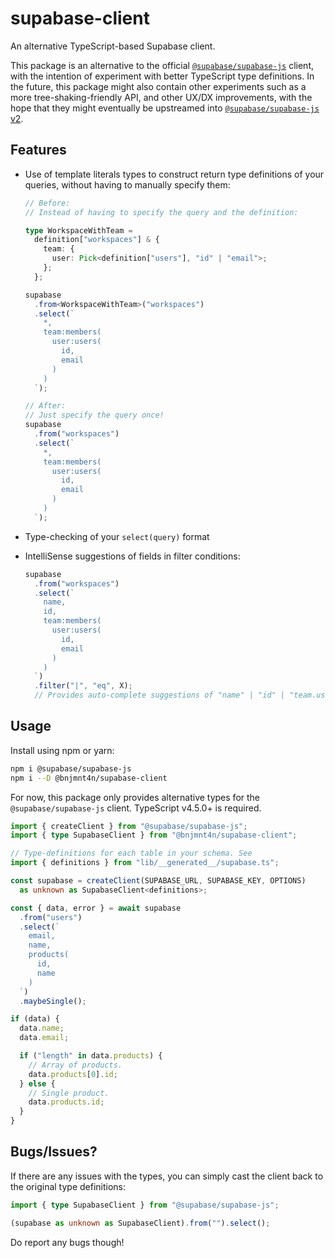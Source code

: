 # supabase-client

An alternative TypeScript-based Supabase client.

This package is an alternative to the official [`@supabase/supabase-js`](https://github.com/supabase/supabase-js) client, with the intention of experiment with better TypeScript type definitions. In the future, this package might also contain other experiments such as a more tree-shaking-friendly API, and other UX/DX improvements, with the hope that they might eventually be upstreamed into [`@supabase/supabase-js` v2](https://github.com/supabase/supabase-js/issues/170).

## Features

- Use of template literals types to construct return type definitions of your queries, without having to manually specify them:

    ```ts
    // Before:
    // Instead of having to specify the query and the definition:

    type WorkspaceWithTeam =
      definition["workspaces"] & {
        team: {
          user: Pick<definition["users"], "id" | "email">;
        };
      };

    supabase
      .from<WorkspaceWithTeam>("workspaces")
      .select(`
        *,
        team:members(
          user:users(
            id,
            email
          )
        )
      `);

    // After:
    // Just specify the query once!
    supabase
      .from("workspaces")
      .select(`
        *,
        team:members(
          user:users(
            id,
            email
          )
        )
      `);
    ```
- Type-checking of your `select(query)` format
- IntelliSense suggestions of fields in filter conditions:

    ```ts
    supabase
      .from("workspaces")
      .select(`
        name,
        id,
        team:members(
          user:users(
            id,
            email
          )
        )
      `)
      .filter("|", "eq", X);
      // Provides auto-complete suggestions of "name" | "id" | "team.user.id" | "team.user.email"
    ```

## Usage

Install using npm or yarn:

```sh
npm i @supabase/supabase-js 
npm i --D @bnjmnt4n/supabase-client
```

For now, this package only provides alternative types for the `@supabase/supabase-js` client. TypeScript v4.5.0+ is required.

```ts
import { createClient } from "@supabase/supabase-js";
import { type SupabaseClient } from "@bnjmnt4n/supabase-client";

// Type-definitions for each table in your schema. See 
import { definitions } from "lib/__generated__/supabase.ts";

const supabase = createClient(SUPABASE_URL, SUPABASE_KEY, OPTIONS)
  as unknown as SupabaseClient<definitions>;

const { data, error } = await supabase
  .from("users")
  .select(`
    email,
    name,
    products(
      id,
      name
    )
  `)
  .maybeSingle();

if (data) {
  data.name;
  data.email;

  if ("length" in data.products) {
    // Array of products.
    data.products[0].id;
  } else {
    // Single product.
    data.products.id;
  }
}
```

## Bugs/Issues?

If there are any issues with the types, you can simply cast the client back to the original type definitions:

```ts
import { type SupabaseClient } from "@supabase/supabase-js";

(supabase as unknown as SupabaseClient).from("").select();
```

Do report any bugs though!
